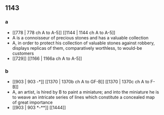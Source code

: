 ## 1143
### a
- [[778 | 778 ch A to A-5]] [[1144 | 1144 ch A to A-5]] 
- A is a connoisseur of precious stones and has a valuable collection
- A, in order to protect his collection of valuable stones against robbery, displays replicas of them, comparatively worthless, to would-be customers
- [[729]] [[1166 | 1166a ch A to A-5]] 

### b
- [[903 | 903 -*]] [[1370 | 1370b ch A to GF-B]] [[1370 | 1370c ch A to F-B]] 
- A, an artist, is hired by B to paint a miniature; and into the miniature he is to weave an intricate series of lines which constitute a concealed map of great importance
- [[903 | 903 *-**]] [[1444]] 

